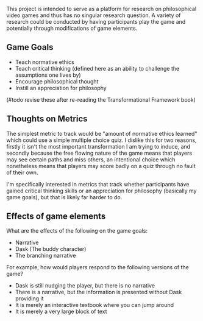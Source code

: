 This project is intended to serve as a platform for research on philosophical video games and thus has no singular research question. A variety of research could be conducted by having participants play the game and potentially through modifications of game elements.


## Game Goals

 - Teach normative ethics
 - Teach critical thinking (defined here as an ability to challenge the assumptions one lives by)
 - Encourage philosophical thought
 - Instill an appreciation for philosophy

(#todo revise these after re-reading the Transformational Framework book)

## Thoughts on Metrics

The simplest metric to track would be "amount of normative ethics learned" which could use a simple multiple choice quiz. I dislike this for two reasons, firstly it isn't the most important transformation I am trying to induce, and secondly because the free flowing nature of the game means that players may see certain paths and miss others, an intentional choice which nonetheless means that players may score badly on a quiz through no fault of their own.

I'm specifically interested in metrics that track whether participants have gained critical thinking skills or an appreciation for philosophy (basically my game goals), but that is likely far harder to do.

## Effects of game elements

What are the effects of the following on the game goals:

 - Narrative
 - Dask (The buddy character)
 - The branching narrative

For example, how would players respond to the following versions of the game?

 - Dask is still nudging the player, but there is no narrative
 - There is a narrative, but the information is presented without Dask providing it
 - It is merely an interactive textbook where you can jump around
 - It is merely a very large block of text
